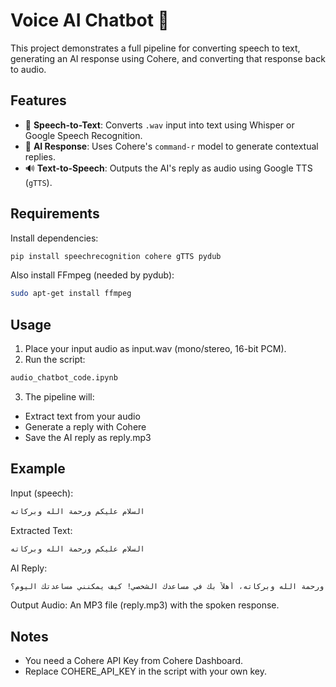 # Voice AI Chatbot 🤖

This project demonstrates a full pipeline for converting speech to text, 
generating an AI response using Cohere, and converting that response back to audio.  

## Features
- 🎤 **Speech-to-Text**: Converts `.wav` input into text using Whisper or Google Speech Recognition.  
- 🧠 **AI Response**: Uses Cohere's `command-r` model to generate contextual replies.  
- 🔊 **Text-to-Speech**: Outputs the AI's reply as audio using Google TTS (`gTTS`).  

## Requirements
Install dependencies:
```bash
pip install speechrecognition cohere gTTS pydub
```

Also install FFmpeg (needed by pydub):
```bash
sudo apt-get install ffmpeg
```

## Usage
1. Place your input audio as input.wav (mono/stereo, 16-bit PCM).
2. Run the script:
```bash
audio_chatbot_code.ipynb
```
3. The pipeline will:
- Extract text from your audio
- Generate a reply with Cohere
- Save the AI reply as reply.mp3

## Example
Input (speech):
```bash
السلام عليكم ورحمة الله وبركاته
```
Extracted Text:
```bash
السلام عليكم ورحمة الله وبركاته
```
AI Reply:
```bash
وعليكم السلام ورحمة الله وبركاته، أهلاً بك في مساعدك الشخصي! كيف يمكنني مساعدتك اليوم؟
```
Output Audio:
An MP3 file (reply.mp3) with the spoken response.

## Notes
- You need a Cohere API Key from Cohere Dashboard.
- Replace COHERE_API_KEY in the script with your own key.
